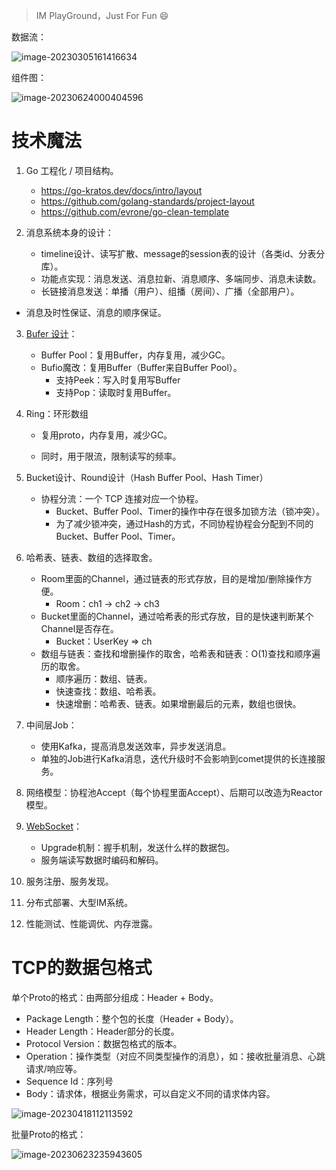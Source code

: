 > IM PlayGround，Just For Fun 😄

数据流：

![image-20230305161416634](https://typroa-jasonzhi.oss-cn-guangzhou.aliyuncs.com/imgs/image-20230305161416634.png)

组件图：

![image-20230624000404596](https://typroa-jasonzhi.oss-cn-guangzhou.aliyuncs.com/imgs/image-20230624000404596.png)

# 技术魔法

1. Go 工程化 / 项目结构。

    - https://go-kratos.dev/docs/intro/layout
    - https://github.com/golang-standards/project-layout
    - https://github.com/evrone/go-clean-template
2. 消息系统本身的设计：

    - timeline设计、读写扩散、message的session表的设计（各类id、分表分库）。
    - 功能点实现：消息发送、消息拉新、消息顺序、多端同步、消息未读数。
    - 长链接消息发送：单播（用户）、组播（房间）、广播（全部用户）。
- 消息及时性保证、消息的顺序保证。
3. [Bufer 设计](pkg/buffer/buffer的设计说明.md)： 
    - Buffer Pool：复用Buffer，内存复用，减少GC。
    - Bufio魔改：复用Buffer（Buffer来自Buffer Pool）。
      - 支持Peek：写入时复用写Buffer
      - 支持Pop：读取时复用Buffer。
4. Ring：环形数组

    - 复用proto，内存复用，减少GC。

    - 同时，用于限流，限制读写的频率。
5. Bucket设计、Round设计（Hash Buffer Pool、Hash Timer）
    - 协程分流：一个 TCP 连接对应一个协程。
        - Bucket、Buffer Pool、Timer的操作中存在很多加锁方法（锁冲突）。
        - 为了减少锁冲突，通过Hash的方式，不同协程协程会分配到不同的Bucket、Buffer Pool、Timer。
6. 哈希表、链表、数组的选择取舍。
    - Room里面的Channel，通过链表的形式存放，目的是增加/删除操作方便。
        - Room：ch1 -> ch2 -> ch3
    - Bucket里面的Channel，通过哈希表的形式存放，目的是快速判断某个Channel是否存在。
        - Bucket：UserKey => ch
    - 数组与链表：查找和增删操作的取舍，哈希表和链表：O(1)查找和顺序遍历的取舍。
        - 顺序遍历：数组、链表。
        - 快速查找：数组、哈希表。
        - 快速增删：哈希表、链表。如果增删最后的元素，数组也很快。
7. 中间层Job：
    - 使用Kafka，提高消息发送效率，异步发送消息。
    - 单独的Job进行Kafka消息，迭代升级时不会影响到comet提供的长连接服务。
8. 网络模型：协程池Accept（每个协程里面Accept）、后期可以改造为Reactor模型。

9. [WebSocket](pkg/websocket/docs/websocket-技术文档.md)： 
    - Upgrade机制：握手机制，发送什么样的数据包。
    - 服务端读写数据时编码和解码。
10. 服务注册、服务发现。
11. 分布式部署、大型IM系统。
13. 性能测试、性能调优、内存泄露。

# TCP的数据包格式

单个Proto的格式：由两部分组成：Header + Body。

- Package Length：整个包的长度（Header + Body）。
- Header Length：Header部分的长度。
- Protocol Version：数据包格式的版本。
- Operation：操作类型（对应不同类型操作的消息），如：接收批量消息、心跳请求/响应等。
- Sequence Id：序列号
- Body：请求体，根据业务需求，可以自定义不同的请求体内容。

![image-20230418112113592](https://typroa-jasonzhi.oss-cn-guangzhou.aliyuncs.com/imgs/image-20230418112113592.png)

批量Proto的格式：

![image-20230623235943605](https://typroa-jasonzhi.oss-cn-guangzhou.aliyuncs.com/imgs/image-20230623235943605.png)